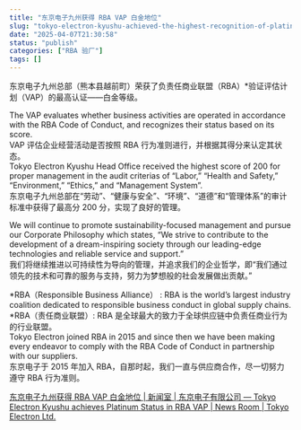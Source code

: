 ```yaml
---
title: "东京电子九州获得 RBA VAP 白金地位"
slug: "tokyo-electron-kyushu-achieved-the-highest-recognition-of-platinum-status-of-the-responsible-business-alliance"
date: "2025-04-07T21:30:58"
status: "publish"
categories: ["RBA 验厂"]
tags: []
---
```


东京电子九州总部（熊本县越前町）荣获了负责任商业联盟（RBA）\*验证评估计划（VAP）的最高认证——白金等级。  
  
The VAP evaluates whether business activities are operated in accordance with the RBA Code of Conduct, and recognizes their status based on its score.  
VAP 评估企业经营活动是否按照 RBA 行为准则进行，并根据其得分来认定其状态。  
Tokyo Electron Kyushu Head Office received the highest score of 200 for proper management in the audit criterias of “Labor,” “Health and Safety,” “Environment,” “Ethics,” and “Management System”.  
东京电子九州总部在“劳动”、“健康与安全”、“环境”、“道德”和“管理体系”的审计标准中获得了最高分 200 分，实现了良好的管理。  
  
We will continue to promote sustainability-focused management and pursue our Corporate Philosophy which states, “We strive to contribute to the development of a dream-inspiring society through our leading-edge technologies and reliable service and support.”  
我们将继续推进以可持续性为导向的管理，并追求我们的企业哲学，即“我们通过领先的技术和可靠的服务与支持，努力为梦想般的社会发展做出贡献。”  
  
  
\*RBA（Responsible Business Alliance） : RBA is the world’s largest industry coalition dedicated to responsible business conduct in global supply chains.  
\*RBA（责任商业联盟）: RBA 是全球最大的致力于全球供应链中负责任商业行为的行业联盟。  
Tokyo Electron joined RBA in 2015 and since then we have been making every endeavor to comply with the RBA Code of Conduct in partnership with our suppliers.  
东京电子于 2015 年加入 RBA，自那时起，我们一直与供应商合作，尽一切努力遵守 RBA 行为准则。

[东京电子九州获得 RBA VAP 白金地位 | 新闻室 | 东京电子有限公司 — Tokyo Electron Kyushu achieves Platinum Status in RBA VAP | News Room | Tokyo Electron Ltd.](https://www.tel.com/news/sustainability/2025/20250404_001.html)